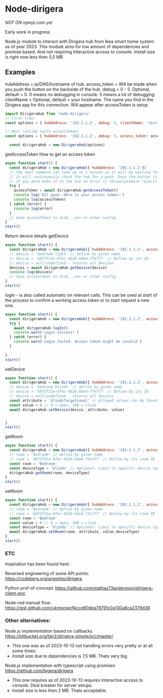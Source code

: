 # Node-dirigera

*NOT ON npmjs.com yet* 

Early work in progress

Node.js module to interact with Dirigera hub from Ikea smart home system as of year 2023.
This module aims for low amount of dependencies and promise based. And not requiring Interactive access to console.
Install size is right now less then 0,5 MB

## Examples

hubAddress = ip/DNS/hostname of hub.
access_token = Will be made when you push the button on the backside of the hub.
debug = 0 - 5. Optional, default = 0. 0 means no debugging in console. 5 means a lot of debugging 
clientName = Optional, default = your hostname. The name you find in the Dirigera app for this connection. Will appear after accessToken is setup
```js
import DirigeraHub from 'node-dirigera'
// First time:
const options = { hubAddress: '192.1.1.2', debug: 5, clientName: 'test-node-dirigera' }

// Next runtime (with accessToken)
const options = { hubAddress: '192.1.1.2', debug: 5, access_token: accessToken, clientName: 'test-node-dirigera' }

  const dirigeraHub = new DirigeraHub(options)

```
getAccessToken
How to get an access token
```js
async function start() {
  const dirigeraHub = new DirigeraHub({ hubAddress: '192.1.1.2'})
  // The next command can take up to 1 minute as it will be waiting for you to push the button.
  // it will continuously check the hub for a push. Once the button is pressed you will get the access token.
  // If you done make it to the hub an error is thrown(promise reject).
  try {
    accessToken = await dirigeraHub.getAccessToken()
    console.log('All good. Here is your access token:')
    console.log(accessToken)
  } catch (error) {
    console.log(error)
  }
  // Save accessToken to disk, .env or other config
}
start()
```


Return device details
getDevice
```js
async function start() {
  const dirigeraHub = new DirigeraHub({ hubAddress: '192.1.1.2', access_token: 'lallaal'})
  // device = 'bedroom light' // define by given name
  // device = 'b8f3f21e-0fec-4b20-8de4-7fe7f7' // Define by its ID
  // device = null/undefined - returns all devices
  devices = await dirigeraHub.getDevice(device)
  console.log(devices)
  // Save accessToken to disk, .env or other config
}
start()
```

logIn - is also called automatic on relevant calls. This can be used at start of the process to confirm a working access token or to start request a new one.
```js
async function start() {
  const dirigeraHub = new DirigeraHub({ hubAddress: '192.1.1.2', access_token: 'lallaal'})
  try {
    await dirigeraHub.logIn()
    console.warn('Login success!')
  } catch (error) {
    console.warn('Login failed. Access token might be invalid')
  }
  
}
start()
```

setDevice
```js
async function start() {
  const dirigeraHub = new DirigeraHub({ hubAddress: '192.1.1.2', access_token: 'lallaal'})
  // device = 'bedroom blinds' // define by given name
  // device = 'b8f3f21e-0fec-4b20-8de4-7fe7f7' // Define by its ID
  // device = null/undefined - returns all devices
  const attribute = 'blindsTargetLevel' // Allowed values can be found via getDevice() under capabilities.canReceive
  const value = 0 // 0 = open, 100 = close
  await dirigeraHub.setDevice(device, attribute, value)


}
start()
```

getRoom
```js
async function start() {
  const dirigeraHub = new DirigeraHub({ hubAddress: '192.1.1.2', access_token: 'lallaal'})
  // room = 'Bedroom' // define by given name
  // room = 'b8f3f21e-0fec-4b20-8de4-7fe7f7' // Define by its room ID
  const room = 'Bedroom'
  const deviceType = 'blinds' // Optional: Limit to specific device type
  dirigeraHub.getRoom(room, deviceType)
}
start()
```

setRoom
```js
async function start() {
  const dirigeraHub = new DirigeraHub({ hubAddress: '192.1.1.2', access_token: 'lallaal'})
  // room = 'Bedroom' // define by given name
  // room = 'b8f3f21e-0fec-4b20-8de4-7fe7f7' // Define by its room ID
  const room = 'Bedroom'
  const value = 0 // 0 = open, 100 = close
  const deviceType = 'blinds' // Optional: Limit to specific device type
  await dirigeraHub.setRoom(room, attribute, value,deviceType)
}
start()
```

### ETC

Inspiration has been found here:

Reversed engineering of some API points: https://codeberg.org/argrento/dirigera

Python prof-of-concept: https://github.com/mattias73andersson/dirigera-client-poc

Node-red manual flow: https://gist.github.com/ukmoose/f4cce80dea79791c0a130a8ca2379d38

### Other alternatives:

Node.js implementation based on callbacks https://bitbucket.org/fair2/dirigera-simple/src/master/
 - This one was as of 2023-10-13 not handling errors very pretty or at all some times. 
 - Install size due to dependencies is 7,5 MB. Thats very big.

Node.js implementation with typescript using promises https://github.com/lpgera/dirigera
- This one requires as of 2023-10-13 requires Interactive access to console. Deal breaker for server setups.
- Install size is less then 2 MB. Thats acceptable.